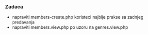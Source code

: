 ### Zadaca

- napraviti members-create.php koristeci najblje prakse sa zadnjeg predavanja
- napraviti members.view.php po uzoru na genres.view.php